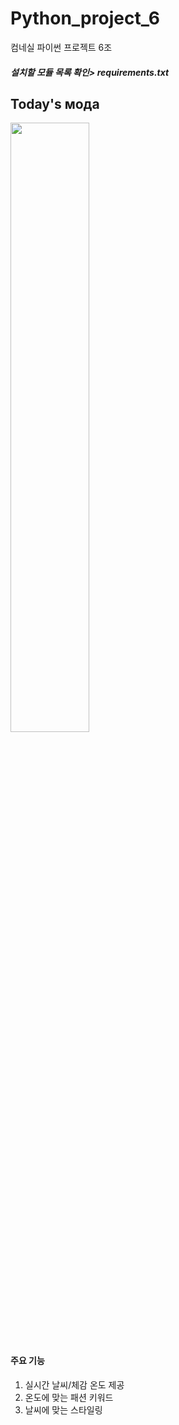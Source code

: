 # Python_project_6
컴네실 파이썬 프로젝트 6조

##### 설치할 모듈 목록 확인> requirements.txt

## Today's мода
<img src="https://user-images.githubusercontent.com/46748334/80778035-0864ad80-8ba2-11ea-9e6b-ff5af222a903.png" width="50%"></img>

#### 주요 기능
1. 실시간 날씨/체감 온도 제공
2. 온도에 맞는 패션 키워드
3. 날씨에 맞는 스타일링
